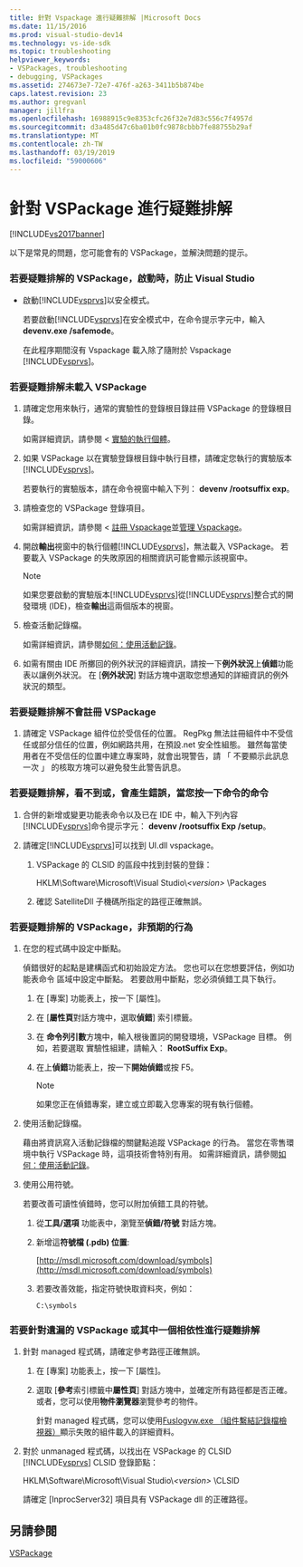 ```yaml
---
title: 針對 Vspackage 進行疑難排解 |Microsoft Docs
ms.date: 11/15/2016
ms.prod: visual-studio-dev14
ms.technology: vs-ide-sdk
ms.topic: troubleshooting
helpviewer_keywords:
- VSPackages, troubleshooting
- debugging, VSPackages
ms.assetid: 274673e7-72e7-476f-a263-3411b5b874be
caps.latest.revision: 23
ms.author: gregvanl
manager: jillfra
ms.openlocfilehash: 16988915c9e8353cfc26f32e7d83c556c7f4957d
ms.sourcegitcommit: d3a485d47c6ba01b0fc9878cbbb7fe88755b29af
ms.translationtype: MT
ms.contentlocale: zh-TW
ms.lasthandoff: 03/19/2019
ms.locfileid: "59000606"
---
```

# <a name="troubleshooting-vspackages"></a>針對 VSPackage 進行疑難排解
[!INCLUDE[vs2017banner](../includes/vs2017banner.md)]

以下是常見的問題，您可能會有的 VSPackage，並解決問題的提示。  
  
### <a name="to-troubleshoot-a-vspackage-that-keeps-visual-studio-from-starting"></a>若要疑難排解的 VSPackage，啟動時，防止 Visual Studio  
  
-   啟動[!INCLUDE[vsprvs](../includes/vsprvs-md.md)]以安全模式。  
  
     若要啟動[!INCLUDE[vsprvs](../includes/vsprvs-md.md)]在安全模式中，在命令提示字元中，輸入**devenv.exe /safemode**。  
  
     在此程序期間沒有 Vspackage 載入除了隨附於 Vspackage [!INCLUDE[vsprvs](../includes/vsprvs-md.md)]。  
  
### <a name="to-troubleshoot-a-vspackage-that-does-not-load"></a>若要疑難排解未載入 VSPackage  
  
1.  請確定您用來執行，通常的實驗性的登錄根目錄註冊 VSPackage 的登錄根目錄。  
  
     如需詳細資訊，請參閱 <<c0> [ 實驗的執行個體](../extensibility/the-experimental-instance.md)。  
  
2.  如果 VSPackage 以在實驗登錄根目錄中執行目標，請確定您執行的實驗版本[!INCLUDE[vsprvs](../includes/vsprvs-md.md)]。  
  
     若要執行的實驗版本，請在命令視窗中輸入下列： **devenv /rootsuffix exp**。  
  
3.  請檢查您的 VSPackage 登錄項目。  
  
     如需詳細資訊，請參閱 <<c0> [ 註冊 Vspackage](internals/registering-vspackages.md)並[管理 Vspackage](../extensibility/managing-vspackages.md)。  
  
4.  開啟**輸出**視窗中的執行個體[!INCLUDE[vsprvs](../includes/vsprvs-md.md)]，無法載入 VSPackage。 若要載入 VSPackage 的失敗原因的相關資訊可能會顯示該視窗中。  
  
    > [!NOTE]
    >  如果您要啟動的實驗版本[!INCLUDE[vsprvs](../includes/vsprvs-md.md)]從[!INCLUDE[vsprvs](../includes/vsprvs-md.md)]整合式的開發環境 (IDE)，檢查**輸出**這兩個版本的視窗。  
  
5.  檢查活動記錄檔。  
  
     如需詳細資訊，請參閱[如何：使用活動記錄](../extensibility/how-to-use-the-activity-log.md)。  
  
6.  如需有關由 IDE 所擲回的例外狀況的詳細資訊，請按一下**例外狀況**上**偵錯**功能表以讓例外狀況。 在 [**例外狀況**] 對話方塊中選取您想通知的詳細資訊的例外狀況的類型。  
  
### <a name="to-troubleshoot-a-vspackage-that-does-not-register"></a>若要疑難排解不會註冊 VSPackage  
  
1.  請確定 VSPackage 組件位於受信任的位置。 RegPkg 無法註冊組件中不受信任或部分信任的位置，例如網路共用，在預設.net 安全性組態。 雖然每當使用者在不受信任的位置中建立專案時，就會出現警告，請 「 不要顯示此訊息一次 」 的核取方塊可以避免發生此警告訊息。  
  
### <a name="to-troubleshoot-a-command-that-is-not-visible-or-that-generates-an-error-when-you-click-a-command"></a>若要疑難排解，看不到或，會產生錯誤，當您按一下命令的命令  
  
1.  合併的新增或變更功能表命令以及已在 IDE 中，輸入下列內容[!INCLUDE[vsprvs](../includes/vsprvs-md.md)]命令提示字元： **devenv /rootsuffix Exp /setup**。  
  
2.  請確定[!INCLUDE[vsprvs](../includes/vsprvs-md.md)]可以找到 UI.dll vspackage。  
  
    1.  VSPackage 的 CLSID 的區段中找到封裝的登錄：  
  
         HKLM\Software\Microsoft\Visual Studio\\*\<version>* \Packages  
  
    2.  確認 SatelliteDll 子機碼所指定的路徑正確無誤。  
  
### <a name="to-troubleshoot-a-vspackage-that-behaves-unexpectedly"></a>若要疑難排解的 VSPackage，非預期的行為  
  
1.  在您的程式碼中設定中斷點。  
  
     偵錯很好的起點是建構函式和初始設定方法。 您也可以在您想要評估，例如功能表命令 區域中設定中斷點。 若要啟用中斷點，您必須偵錯工具下執行。  
  
    1.  在 [專案] 功能表上，按一下 [屬性]。  
  
    2.  在 [**屬性頁**對話方塊中，選取**偵錯**] 索引標籤。  
  
    3.  在 **命令列引數**方塊中，輸入根後置詞的開發環境，VSPackage 目標。 例如，若要選取 實驗性組建，請輸入： **RootSuffix Exp**。  
  
    4.  在上**偵錯**功能表上，按一下**開始偵錯**或按 F5。  
  
        > [!NOTE]
        >  如果您正在偵錯專案，建立或立即載入您專案的現有執行個體。  
  
2.  使用活動記錄檔。  
  
     藉由將資訊寫入活動記錄檔的關鍵點追蹤 VSPackage 的行為。 當您在零售環境中執行 VSPackage 時，這項技術會特別有用。 如需詳細資訊，請參閱[如何：使用活動記錄](../extensibility/how-to-use-the-activity-log.md)。  
  
3.  使用公用符號。  
  
     若要改善可讀性偵錯時，您可以附加偵錯工具的符號。  
  
    1.  從**工具/選項** 功能表中，瀏覽至**偵錯/符號** 對話方塊。  
  
    2.  新增這**符號檔 (.pdb) 位置**:  
  
         [http://msdl.microsoft.com/download/symbols](http://msdl.microsoft.com/download/symbols)  
  
    3.  若要改善效能，指定符號快取資料夾，例如：  
  
        ```  
        C:\symbols  
        ```  
  
### <a name="to-troubleshoot-a-missing-vspackage-or-one-of-its-dependencies"></a>若要針對遺漏的 VSPackage 或其中一個相依性進行疑難排解  
  
1. 針對 managed 程式碼，請確定參考路徑正確無誤。  
  
   1.  在 [專案] 功能表上，按一下 [屬性]。  
  
   2.  選取 [**參考**索引標籤中**屬性頁**] 對話方塊中，並確定所有路徑都是否正確。 或者，您可以使用**物件瀏覽器**瀏覽參考的物件。  
  
        針對 managed 程式碼，您可以使用[Fuslogvw.exe （組件繫結記錄檔檢視器）](http://msdn.microsoft.com/library/e32fa443-0778-4cc3-bf36-5c8ea297d296)顯示失敗的組件載入的詳細資料。  
  
2. 對於 unmanaged 程式碼，以找出在 VSPackage 的 CLSID [!INCLUDE[vsprvs](../includes/vsprvs-md.md)] CLSID 登錄節點：  
  
    HKLM\Software\Microsoft\Visual Studio\\*\<version>* \CLSID  
  
   請確定 [InprocServer32] 項目具有 VSPackage dll 的正確路徑。  
  
## <a name="see-also"></a>另請參閱  
 [VSPackage](../extensibility/internals/vspackages.md)
